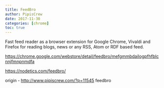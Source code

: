 ```yaml
---
title: FeedBro
author: PipisCrew
date: 2017-11-30
categories: [chrome]
toc: true
---
```


Fast feed reader as a browser extension for Google Chrome, Vivaldi and Firefox for reading blogs, news or any RSS, Atom or RDF based feed.

https://chrome.google.com/webstore/detail/feedbro/mefgmmbdailogpfhfblcnnjfmnpnmdfa

https://nodetics.com/feedbro/

origin - http://www.pipiscrew.com/?p=11545 feedbro